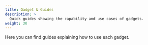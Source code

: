 ```yaml
---
title: Gadget & Guides
description: >
  Quick guides showing the capability and use cases of gadgets.
weight: 30
---
```


Here you can find guides explaining how to use each gadget.
